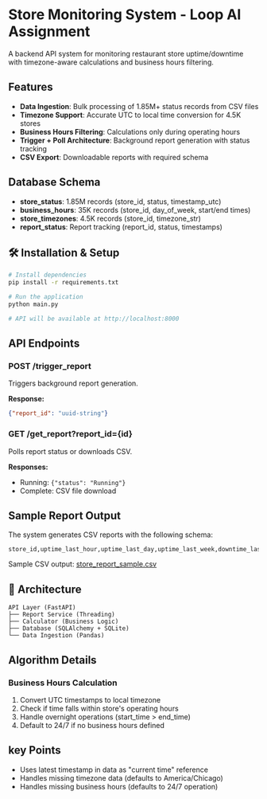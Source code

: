 # Store Monitoring System - Loop AI Assignment

A backend API system for monitoring restaurant store uptime/downtime with timezone-aware calculations and business hours filtering.

## Features

- **Data Ingestion**: Bulk processing of 1.85M+ status records from CSV files
- **Timezone Support**: Accurate UTC to local time conversion for 4.5K stores
- **Business Hours Filtering**: Calculations only during operating hours
- **Trigger + Poll Architecture**: Background report generation with status tracking
- **CSV Export**: Downloadable reports with required schema

## Database Schema

- **store_status**: 1.85M records (store_id, status, timestamp_utc)
- **business_hours**: 35K records (store_id, day_of_week, start/end times)
- **store_timezones**: 4.5K records (store_id, timezone_str)
- **report_status**: Report tracking (report_id, status, timestamps)

## 🛠️ Installation & Setup

```bash
# Install dependencies
pip install -r requirements.txt

# Run the application
python main.py

# API will be available at http://localhost:8000
```

## API Endpoints

### POST /trigger_report
Triggers background report generation.

**Response:**
```json
{"report_id": "uuid-string"}
```

### GET /get_report?report_id={id}
Polls report status or downloads CSV.

**Responses:**
- Running: `{"status": "Running"}`
- Complete: CSV file download

## Sample Report Output

The system generates CSV reports with the following schema:
```
store_id,uptime_last_hour,uptime_last_day,uptime_last_week,downtime_last_hour,downtime_last_day,downtime_last_week
```

Sample CSV output: [store_report_sample.csv](./store_report_sample.csv)

## 🔧 Architecture

```
API Layer (FastAPI)
├── Report Service (Threading)
├── Calculator (Business Logic)
├── Database (SQLAlchemy + SQLite)
└── Data Ingestion (Pandas)
```


## Algorithm Details

### Business Hours Calculation
1. Convert UTC timestamps to local timezone
2. Check if time falls within store's operating hours
3. Handle overnight operations (start_time > end_time)
4. Default to 24/7 if no business hours defined

## key Points

- Uses latest timestamp in data as "current time" reference
- Handles missing timezone data (defaults to America/Chicago)
- Handles missing business hours (defaults to 24/7 operation)
